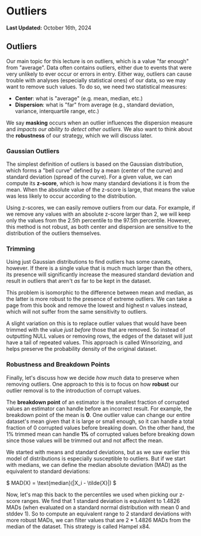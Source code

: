# Outliers 

**Last Updated:** October 16th, 2024

## Outliers

Our main topic for this lecture is on outliers, which is a value "far enough" from "average". Data often contains outliers, either due to events that were very unlikely to ever occur or errors in entry. Either way, outliers can cause trouble with analyses (especially statistical ones) of our data, so we may want to remove such values. To do so, we need two statistical measures:

- **Center**: what is "average" (e.g. mean, median, etc.)
- **Dispersion**: what is "far" from average (e.g., standard deviation, variance, interquartile range, etc.)

We say **masking** occurs when an outlier influences the dispersion measure and _impacts our ability to detect other outliers_. We also want to think about the **robustness** of our strategy, which we will discuss later.

### Gaussian Outliers

The simplest definition of outliers is based on the Gaussian distribution, which forms a "bell curve" defined by a mean (center of the curve) and standard deviation (spread of the curve). For a given value, we can compute its **z-score**, which is how many standard deviations it is from the mean. When the absolute value of the z-score is large, that means the value was less likely to occur according to the distribution.

Using z-scores, we can easily remove outliers from our data. For example, if we remove any values with an absolute z-score larger than 2, we will keep only the values from the 2.5th percentile to the 97.5th percentile. However, this method is not robust, as both center and dispersion are sensitive to the distribution of the outliers themselves.

### Trimming

Using just Gaussian distributions to find outliers has some caveats, however. If there is a single value that is much much larger than the others, its presence will significantly increase the measured standard deviation and result in outliers that aren't _as_ far to be kept in the dataset.

This problem is isomorphic to the difference between mean and median, as the latter is more robust to the presence of extreme outliers. We can take a page from this book and remove the lowest and highest $n$ values instead, which will not suffer from the same sensitivity to outliers.

A slight variation on this is to replace outlier values that would have been trimmed with the value _just before_ those that are removed. So instead of outputting NULL values or removing rows, the edges of the dataset will just have a tail of repeated values. This approach is called Winsorizing, and helps preserve the probability density of the original dataset.

### Robustness and Breakdown Points

Finally, let's discuss how we decide _how much_ data to preserve when removing outliers. One approach to this is to focus on how **robust** our outlier removal is to the introduction of corrupt values.

The **breakdown point** of an estimator is the smallest fraction of corrupted values an estimator can handle before an incorrect result. For example, the breakdown point of the mean is **0**. One outlier value can change our entire dataset's mean given that it is large or small enough, so it can handle a total fraction of 0 corrupted values before breaking down. On the other hand, the 1% trimmed mean can handle **1%** of corrupted values before breaking down since those values will be trimmed out and not affect the mean.

We started with means and standard deviations, but as we saw earlier this model of distributions is especially susceptible to outliers. But if we start with medians, we can define the median absolute deviation (MAD) as the equivalent to standard deviations: 

$
MAD(X) = \text{median}(|X_i - \tilde{X}|)
$

Now, let's map this back to the percentiles we used when picking our z-score ranges. We find that 1 standard deviation is equivalent to 1.4826 MADs (when evaluated on a standard normal distribution with mean 0 and stddev 1). So to compute an equivalent range to 2 standard deviations with more robust MADs, we can filter values that are $2 * 1.4826$ MADs from the median of the dataset. This strategy is called Hampel x84.

